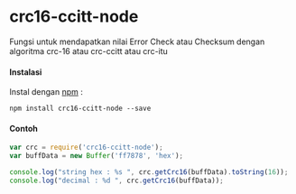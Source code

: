 # crc16-ccitt-node

Fungsi untuk mendapatkan nilai Error Check atau Checksum dengan algoritma crc-16 atau crc-ccitt atau crc-itu

#### Instalasi
Instal dengan [npm](https://www.npmjs.com "npmjs.com") : 

    npm install crc16-ccitt-node --save

#### Contoh
```javascript
var crc = require('crc16-ccitt-node');
var buffData = new Buffer('ff7878', 'hex');

console.log("string hex : %s ", crc.getCrc16(buffData).toString(16));	// string hex : c1f4
console.log("decimal : %d ", crc.getCrc16(buffData));					// decimal : 49652
```
